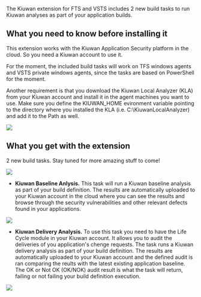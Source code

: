 The Kiuwan extension for FTS and VSTS includes 2 new build tasks to run Kiuwan analyses as part of your application builds.

## What you need to know before installing it ##

This extension works with the Kiuwan Application Security platform in the cloud. So you need a Kiuwan account to use it.

For the moment, the included build tasks will work on TFS windows agents and VSTS private windows agents, since the tasks are based on PowerShell for the moment.

Another requirement is that you download the Kiuwan Local Analyzer (KLA) from your Kiuwan account and install it in the agent machines you want to use. Make sure you define the KIUWAN_HOME evironment variable pointing to the directory where you installed the KLA (i.e. C:\KiuwanLocalAnalyzer) and add it to the Path as well.

<img src="https://www.kiuwan.com/wp-content/uploads/2018/01/kiuwan-kla-download.png">

## What you get with the extension ##

2 new build tasks. Stay tuned for more amazing stuff to come!

<img src="https://www.kiuwan.com/wp-content/uploads/2018/01/kiuwan-tasks.png">

- **Kiuwan Baseline Anlysis.** This task will run a Kiuwan baseline analysis as part of your build definition. The results are automatically uploaded to your Kiuwan account in the cloud where you can see the results and browse through the security vulnerabilities and other relevant defects  found in your applications.

<img src="https://www.kiuwan.com/wp-content/uploads/2018/01/analysis-results.png">

- **Kiuwan Delivery Analysis.** To use this task you need to have the Life Cycle module in your Kiuwan account. It allows you to audit the deliveries of you application's chenge requests. The task runs a Kiuwan delivery analysis as part of your build definition. The results are automatically uploaded to your Kiuwan account and the defined audit is ran comparing the reults with the latest existing application baseline. The OK or Not OK (OK/NOK) audit result is what the task will return, failing or not failing your build definition execution.

<img src="https://www.kiuwan.com/wp-content/uploads/2018/01/kiuwan-audit-results.png">




